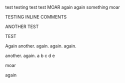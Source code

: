 test testing test test MOAR again again something moar

TESTING INLINE COMMENTS

ANOTHER TEST

TEST

Again
another.
again.
again.
again.

another.
again.
a
b
c
d
e

moar

again
